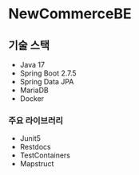# NewCommerceBE

## 기술 스택

* Java 17
* Spring Boot 2.7.5
* Spring Data JPA
* MariaDB
* Docker

### 주요 라이브러리

* Junit5
* Restdocs
* TestContainers
* Mapstruct
